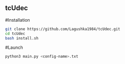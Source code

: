 ## tcUdec

#Installation

```bash
git clone https://github.com/Lagushka1984/tcUdec.git
cd tcUdec
bash install.sh
```

#Launch
```bash
python3 main.py <config-name>.txt
```
